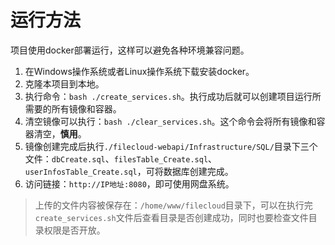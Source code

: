 # 运行方法
项目使用docker部署运行，这样可以避免各种环境兼容问题。
1. 在Windows操作系统或者Linux操作系统下载安装docker。
2. 克隆本项目到本地。
3. 执行命令：`bash ./create_services.sh`。执行成功后就可以创建项目运行所需要的所有镜像和容器。
4. 清空镜像可以执行：`bash ./clear_services.sh`。这个命令会将所有镜像和容器清空，**慎用**。
5. 镜像创建完成后执行`./filecloud-webapi/Infrastructure/SQL/`目录下三个文件：`dbCreate.sql`、`filesTable_Create.sql`、`userInfosTable_Create.sql`，可将数据库创建完成。
6. 访问链接：`http://IP地址:8080`，即可使用网盘系统。

> 上传的文件内容被保存在：`/home/www/filecloud`目录下，可以在执行完`create_services.sh`文件后查看目录是否创建成功，同时也要检查文件目录权限是否开放。
